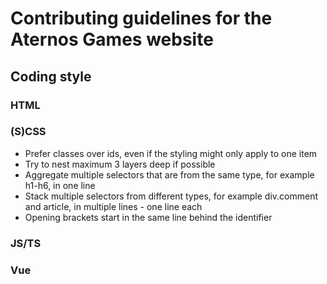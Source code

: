# Contributing guidelines for the Aternos Games website

## Coding style
### HTML
### (S)CSS
- Prefer  classes over ids, even if the styling might only apply to one item
- Try to nest maximum 3 layers deep if possible
- Aggregate multiple selectors that are from the same type, for example h1-h6, in one line
- Stack multiple selectors from different types, for example div.comment and article, in multiple lines - one line each
- Opening brackets start in the same line behind the identifier
### JS/TS
### Vue
